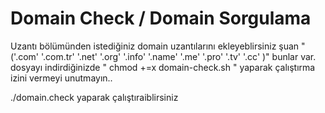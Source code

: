 # Domain Check / Domain Sorgulama
Uzantı bölümünden istediğiniz domain uzantılarını ekleyeblirsiniz şuan "('.com' '.com.tr' '.net' '.org' '.info' '.name' '.me' '.pro' '.tv' '.cc' )"  bunlar var.
dosyayı indirdiğinizde " chmod +=x domain-check.sh " yaparak çalıştırma izini vermeyi unutmayın..

./domain.check yaparak çalıştıraiblirsiniz 
